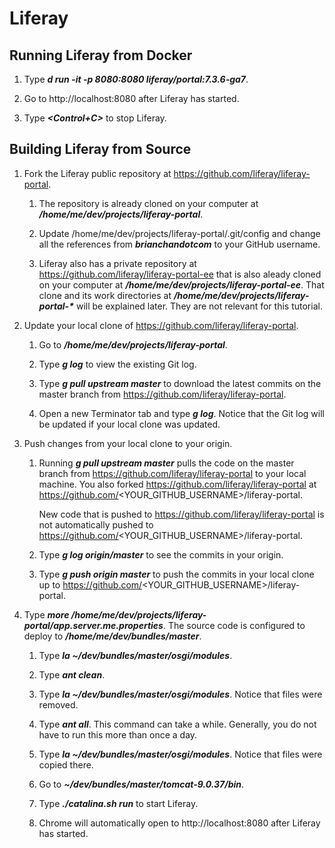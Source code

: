 # Liferay

## Running Liferay from Docker

1. Type ***d run -it -p 8080:8080 liferay/portal:7.3.6-ga7***.

1. Go to http://localhost:8080 after Liferay has started.

1. Type ***<Control+C>*** to stop Liferay.

## Building Liferay from Source

1. Fork the Liferay public repository at https://github.com/liferay/liferay-portal.

	1. The repository is already cloned on your computer at ***/home/me/dev/projects/liferay-portal***.

	1. Update /home/me/dev/projects/liferay-portal/.git/config and change all the references from ***brianchandotcom*** to your GitHub username.

	1. Liferay also has a private repository at https://github.com/liferay/liferay-portal-ee that is also aleady cloned on your computer at ***/home/me/dev/projects/liferay-portal-ee***. That clone and its work directories at ***/home/me/dev/projects/liferay-portal-\**** will be explained later. They are not relevant for this tutorial.

1. Update your local clone of https://github.com/liferay/liferay-portal.

	1. Go to ***/home/me/dev/projects/liferay-portal***.

	1. Type ***g log*** to view the existing Git log.

	1. Type ***g pull upstream master*** to download the latest commits on the master branch from https://github.com/liferay/liferay-portal.

	1. Open a new Terminator tab and type ***g log***. Notice that the Git log will be updated if your local clone was updated.

1. Push changes from your local clone to your origin.

	1. Running ***g pull upstream master*** pulls the code on the master branch from https://github.com/liferay/liferay-portal to your local machine. You also forked https://github.com/liferay/liferay-portal at https://github.com/<YOUR_GITHUB_USERNAME>/liferay-portal.

		New code that is pushed to https://github.com/liferay/liferay-portal is not automatically pushed to https://github.com/<YOUR_GITHUB_USERNAME>/liferay-portal.

	1. Type ***g log origin/master*** to see the commits in your origin.

	1. Type ***g push origin master*** to push the commits in your local clone up to https://github.com/<YOUR_GITHUB_USERNAME>/liferay-portal.

1. Type ***more /home/me/dev/projects/liferay-portal/app.server.me.properties***. The source code is configured to deploy to ***/home/me/dev/bundles/master***.

	1. Type ***la ~/dev/bundles/master/osgi/modules***.

	1. Type ***ant clean***.

	1. Type ***la ~/dev/bundles/master/osgi/modules***. Notice that files were removed.

	1. Type ***ant all***. This command can take a while. Generally, you do not have to run this more than once a day.

	1. Type ***la ~/dev/bundles/master/osgi/modules***. Notice that files were copied there.

	1. Go to ***~/dev/bundles/master/tomcat-9.0.37/bin***.

	1. Type ***./catalina.sh run*** to start Liferay.

	1. Chrome will automatically open to http://localhost:8080 after Liferay has started.